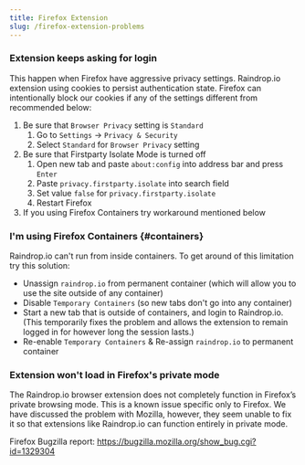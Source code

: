 ```yaml
---
title: Firefox Extension
slug: /firefox-extension-problems
---
```


### Extension keeps asking for login

This happen when Firefox have aggressive privacy settings.
Raindrop.io extension using cookies to persist authentication state.
Firefox can intentionally block our cookies if any of the settings different from recommended below:

1. Be sure that `Browser Privacy` setting is `Standard`
   1. Go to `Settings` -> `Privacy & Security`
   2. Select `Standard` for `Browser Privacy` setting
2. Be sure that Firstparty Isolate Mode is turned off
   1. Open new tab and paste `about:config` into address bar and press `Enter`
   2. Paste `privacy.firstparty.isolate` into search field
   3. Set value `false` for `privacy.firstparty.isolate`
   4. Restart Firefox
3. If you using Firefox Containers try workaround mentioned below

### I'm using Firefox Containers {#containers}

Raindrop.io can't run from inside containers. To get around of this limitation try this solution:

- Unassign `raindrop.io` from permanent container (which will allow you to use the site outside of any container)
- Disable `Temporary Containers` (so new tabs don't go into any container)
- Start a new tab that is outside of containers, and login to Raindrop.io. (This temporarily fixes the problem and allows the extension to remain logged in for however long the session lasts.)
- Re-enable `Temporary Containers` & Re-assign `raindrop.io` to permanent container

### Extension won't load in Firefox's private mode

The Raindrop.io browser extension does not completely function in Firefox’s private browsing mode.
This is a known issue specific only to Firefox.
We have discussed the problem with Mozilla, however, they seem unable to fix it so that extensions like Raindrop.io can function entirely in private mode.

Firefox Bugzilla report: https://bugzilla.mozilla.org/show_bug.cgi?id=1329304
